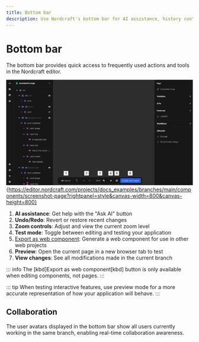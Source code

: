 ```yaml
---
title: Bottom bar
description: Use Nordcraft's bottom bar for AI assistance, history control, zoom functions, testing mode, preview and web component export.
---
```


# Bottom bar

The bottom bar provides quick access to frequently used actions and tools in the Nordcraft editor.

![The Nordcraft editor showing annotations on the bar visible at the bottom of the canvas, which correspond to the list items below.|16/9](bottom-bar.webp 'Bottom bar'){https://editor.nordcraft.com/projects/docs_examples/branches/main/components/screenshot-page?rightpanel=style&canvas-width=800&canvas-height=800}

1. **AI assistance**: Get help with the "Ask AI" button
2. **Undo/Redo**: Revert or restore recent changes
3. **Zoom controls**: Adjust and view the current zoom level
4. **Test mode**: Toggle between editing and testing your application
5. [Export as web component](/components/export-a-component): Generate a web component for use in other web projects
6. **Preview**: Open the current page in a new browser tab to test
7. **View changes**: See all modifications made in the current branch

::: info
The [kbd]Export as web component[kbd] button is only available when editing components, not pages.
:::

::: tip
When testing interactive features, use preview mode for a more accurate representation of how your application will behave.
:::

## Collaboration

The user avatars displayed in the bottom bar show all users currently working in the same branch, enabling real-time collaboration awareness.
